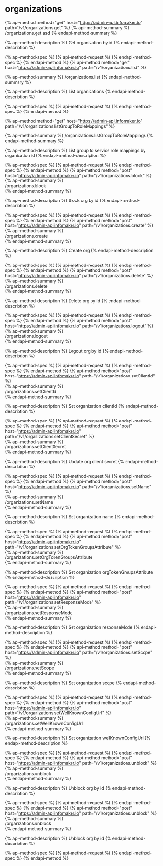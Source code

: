 
# organizations

{% api-method method="get" host="https://admin-api.infomaker.io" path="/v1/organizations.get" %}
{% api-method-summary %}
/organizations.get  asd
{% endapi-method-summary %}

{% api-method-description %}
Get organization by id
{% endapi-method-description %}

{% api-method-spec %}
{% api-method-request %}
{% endapi-method-spec %}
{% endapi-method %}
{% api-method method="get" host="https://admin-api.infomaker.io" path="/v1/organizations.list" %}  

{% api-method-summary %}
/organizations.list
{% endapi-method-summary %}

{% api-method-description %}
List organizations
{% endapi-method-description %}

{% api-method-spec %}
{% api-method-request %}
{% endapi-method-spec %}
{% endapi-method %}

{% api-method method="get" host="https://admin-api.infomaker.io" path="/v1/organizations.listGroupToRoleMappings" %}

{% api-method-summary %}
/organizations.listGroupToRoleMappings
{% endapi-method-summary %}

{% api-method-description %}
List group to service role mappings by organization id
{% endapi-method-description %}

{% api-method-spec %}
{% api-method-request %}
{% endapi-method-spec %}
{% endapi-method %}
{% api-method method="post" host="https://admin-api.infomaker.io" path="/v1/organizations.block" %}  
{% api-method-summary %}  
/organizations.block  
{% endapi-method-summary %}

{% api-method-description %}
Block org by id
{% endapi-method-description %}

{% api-method-spec %}
{% api-method-request %}
{% endapi-method-spec %}
{% endapi-method %}
{% api-method method="post" host="https://admin-api.infomaker.io" path="/v1/organizations.create" %}  
{% api-method-summary %}  
/organizations.create  
{% endapi-method-summary %}

{% api-method-description %}
Create org
{% endapi-method-description %}

{% api-method-spec %}
{% api-method-request %}
{% endapi-method-spec %}
{% endapi-method %}
{% api-method method="post" host="https://admin-api.infomaker.io" path="/v1/organizations.delete" %}  
{% api-method-summary %}  
/organizations.delete  
{% endapi-method-summary %}

{% api-method-description %}
Delete org by id
{% endapi-method-description %}

{% api-method-spec %}
{% api-method-request %}
{% endapi-method-spec %}
{% endapi-method %}
{% api-method method="post" host="https://admin-api.infomaker.io" path="/v1/organizations.logout" %}  
{% api-method-summary %}  
/organizations.logout  
{% endapi-method-summary %}

{% api-method-description %}
Logout org by id
{% endapi-method-description %}

{% api-method-spec %}
{% api-method-request %}
{% endapi-method-spec %}
{% endapi-method %}
{% api-method method="post" host="https://admin-api.infomaker.io" path="/v1/organizations.setClientId" %}  
{% api-method-summary %}  
/organizations.setClientId  
{% endapi-method-summary %}

{% api-method-description %}
Set organization clientId
{% endapi-method-description %}

{% api-method-spec %}
{% api-method-request %}
{% endapi-method-spec %}
{% endapi-method %}
{% api-method method="post" host="https://admin-api.infomaker.io" path="/v1/organizations.setClientSecret" %}  
{% api-method-summary %}  
/organizations.setClientSecret  
{% endapi-method-summary %}

{% api-method-description %}
Update org client secret
{% endapi-method-description %}

{% api-method-spec %}
{% api-method-request %}
{% endapi-method-spec %}
{% endapi-method %}
{% api-method method="post" host="https://admin-api.infomaker.io" path="/v1/organizations.setName" %}  
{% api-method-summary %}  
/organizations.setName  
{% endapi-method-summary %}

{% api-method-description %}
Set organization name
{% endapi-method-description %}

{% api-method-spec %}
{% api-method-request %}
{% endapi-method-spec %}
{% endapi-method %}
{% api-method method="post" host="https://admin-api.infomaker.io" path="/v1/organizations.setOrgTokenGroupsAttribute" %}  
{% api-method-summary %}  
/organizations.setOrgTokenGroupsAttribute  
{% endapi-method-summary %}

{% api-method-description %}
Set organization orgTokenGroupsAttribute
{% endapi-method-description %}

{% api-method-spec %}
{% api-method-request %}
{% endapi-method-spec %}
{% endapi-method %}
{% api-method method="post" host="https://admin-api.infomaker.io" path="/v1/organizations.setResponseMode" %}  
{% api-method-summary %}  
/organizations.setResponseMode  
{% endapi-method-summary %}

{% api-method-description %}
Set organization responseMode
{% endapi-method-description %}

{% api-method-spec %}
{% api-method-request %}
{% endapi-method-spec %}
{% endapi-method %}
{% api-method method="post" host="https://admin-api.infomaker.io" path="/v1/organizations.setScope" %}  
{% api-method-summary %}  
/organizations.setScope  
{% endapi-method-summary %}

{% api-method-description %}
Set organization scope
{% endapi-method-description %}

{% api-method-spec %}
{% api-method-request %}
{% endapi-method-spec %}
{% endapi-method %}
{% api-method method="post" host="https://admin-api.infomaker.io" path="/v1/organizations.setWellKnownConfigUrl" %}  
{% api-method-summary %}  
/organizations.setWellKnownConfigUrl  
{% endapi-method-summary %}

{% api-method-description %}
Set organization wellKnownConfigUrl
{% endapi-method-description %}

{% api-method-spec %}
{% api-method-request %}
{% endapi-method-spec %}
{% endapi-method %}
{% api-method method="post" host="https://admin-api.infomaker.io" path="/v1/organizations.unblock" %}  
{% api-method-summary %}  
/organizations.unblock  
{% endapi-method-summary %}

{% api-method-description %}
Unblock org by id
{% endapi-method-description %}

{% api-method-spec %}
{% api-method-request %}
{% endapi-method-spec %}
{% endapi-method %}
{% api-method method="post" host="https://admin-api.infomaker.io" path="/v1/organizations.unblock" %}  
{% api-method-summary %}  
/organizations.unblock  
{% endapi-method-summary %}

{% api-method-description %}
Unblock org by id
{% endapi-method-description %}

{% api-method-spec %}
{% api-method-request %}
{% endapi-method-spec %}
{% endapi-method %}
